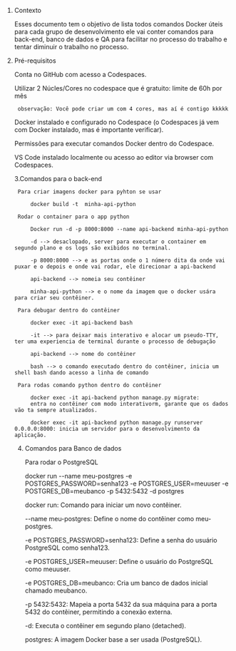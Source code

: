 1. Contexto
    
    Esses documento tem o objetivo de lista todos comandos Docker úteis para cada grupo de desenvolvimento ele vai conter comandos para back-end, banco de dados e QA para facilitar
    no processo do trabalho e tentar diminuir o trabalho no processo.

2. Pré-requisitos

    Conta no GitHub com acesso a Codespaces.

    Utilizar 2 Núcles/Cores no codespace que é gratuito: limite de 60h por mês

        observação: Você pode criar um com 4 cores, mas aí é contigo kkkkk

    Docker instalado e configurado no Codespace (o Codespaces já vem com Docker instalado, mas é importante verificar).

    Permissões para executar comandos Docker dentro do Codespace.

    VS Code instalado localmente ou acesso ao editor via browser com Codespaces.
    
    3.Comandos para o back-end
        
        Para criar imagens docker para pyhton se usar

            docker build -t  minha-api-python
        
        Rodar o container para o app python

            Docker run -d -p 8000:8000 --name api-backend minha-api-python

            -d --> desaclopado, server para executar o container em segundo plano e os logs são exibidos no terminal.

            -p 8000:8000 --> e as portas onde o 1 número dita da onde vai puxar e o depois e onde vai rodar, ele direcionar a api-backend

            api-backend --> nomeia seu contêiner 

            minha-api-python --> e o nome da imagem que o docker usára para criar seu contêiner.

        Para debugar dentro do contêiner 

            docker exec -it api-backend bash

            -it --> para deixar mais interativo e alocar um pseudo-TTY, ter uma experiencia de terminal durante o processo de debugação

            api-backend --> nome do contêiner

            bash --> o comando executado dentro do contêiner, inicia um shell bash dando acesso a linha de comando

        Para rodas comando python dentro do contêiner 

            docker exec -it api-backend python manage.py migrate:
            entra no contêiner com modo interativorm, garante que os dados vão ta sempre atualizados.    

            docker exec -it api-backend python manage.py runserver 0.0.0.0:8000: inicia um servidor para o desenvolvimento da aplicação.

    4. Comandos para Banco de dados
        
        Para rodar o PostgreSQL

        docker run --name meu-postgres -e POSTGRES_PASSWORD=senha123 -e POSTGRES_USER=meuuser -e POSTGRES_DB=meubanco -p 5432:5432 -d postgres

        docker run: Comando para iniciar um novo contêiner.

        --name meu-postgres: Define o nome do contêiner como meu-postgres.

        -e POSTGRES_PASSWORD=senha123: Define a senha do usuário PostgreSQL como senha123.

        -e POSTGRES_USER=meuuser: Define o usuário do PostgreSQL como meuuser.

        -e POSTGRES_DB=meubanco: Cria um banco de dados inicial chamado meubanco.

        -p 5432:5432: Mapeia a porta 5432 da sua máquina para a porta 5432 do contêiner, permitindo a conexão externa.
        
        -d: Executa o contêiner em segundo plano (detached).

        postgres: A imagem Docker base a ser usada (PostgreSQL).


    






